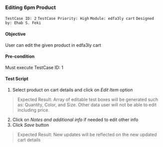 ### Editing 6pm Product 
```TestCase ID: 2```
```TestCase Priority: High```
```Module: edfa3ly cart```
```Designed by: Ehab S. Feki```

#### Objective
User can edit the given product in edfa3ly cart
#### Pre-condition
Must execute TestCase ID: 1
#### Test Script
1. Select product on cart details and click on *Edit Item* option
> Expected Result: Array of editable test boxes will be generated such as: Quantity, Color, and Size. Other data user will not be able to edit including price.
2. Click on *Notes and additional info* if needed to edit other info
3. Click *Save* button
> Expected Result: New updates will be reflected on the new updated cart details
